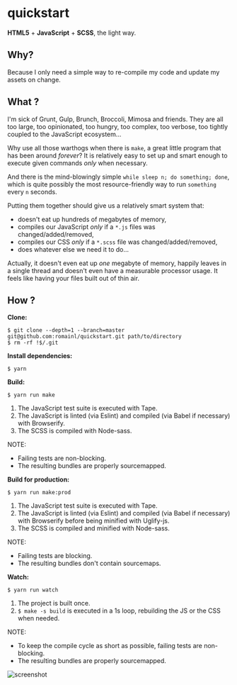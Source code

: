 # quickstart

**HTML5** + **JavaScript** + **SCSS**, the light way.

## Why?

Because I only need a simple way to re-compile my code and update my assets on change.

## What ?

I'm sick of Grunt, Gulp, Brunch, Broccoli, Mimosa and friends. They are all too large, too opinionated, too hungry, too complex, too verbose, too tightly coupled to the JavaScript ecosystem…

Why use all those warthogs when there is `make`, a great little program that has been around *forever*? It is relatively easy to set up and smart enough to execute given commands *only* when necessary.

And there is the mind-blowingly simple `while sleep n; do something; done`, which is quite possibly the most resource-friendly way to run `something` every `n` seconds.

Putting them together should give us a relatively smart system that:

* doesn't eat up hundreds of megabytes of memory,
* compiles our JavaScript *only* if a `*.js` files was changed/added/removed,
* compiles our CSS *only* if a `*.scss` file was changed/added/removed,
* does whatever else we need it to do…

Actually, it doesn't even eat up *one* megabyte of memory, happily leaves in a single thread and doesn't even have a measurable processor usage. It feels like having your files built out of thin air.

## How ?

**Clone:**

    $ git clone --depth=1 --branch=master git@github.com:romainl/quickstart.git path/to/directory
    $ rm -rf !$/.git

**Install dependencies:**

    $ yarn

**Build:**

    $ yarn run make

1. The JavaScript test suite is executed with Tape.
2. The JavaScript is linted (via Eslint) and compiled (via Babel if necessary) with Browserify.
3. The SCSS is compiled with Node-sass.

NOTE:

* Failing tests are non-blocking.
* The resulting bundles are properly sourcemapped.

**Build for production:**

    $ yarn run make:prod

1. The JavaScript test suite is executed with Tape.
2. The JavaScript is linted (via Eslint) and compiled (via Babel if necessary) with Browserify before being minified with Uglify-js.
3. The SCSS is compiled and minified with Node-sass.

NOTE:

* Failing tests are blocking.
* The resulting bundles don't contain sourcemaps.

**Watch:**

    $ yarn run watch

1. The project is built once.
2. `$ make -s build` is executed in a 1s loop, rebuilding the JS or the CSS when needed.

NOTE:

* To keep the compile cycle as short as possible, failing tests are non-blocking.
* The resulting bundles are properly sourcemapped.

![screenshot](http://romainl.github.io/images/quickstart.png)
